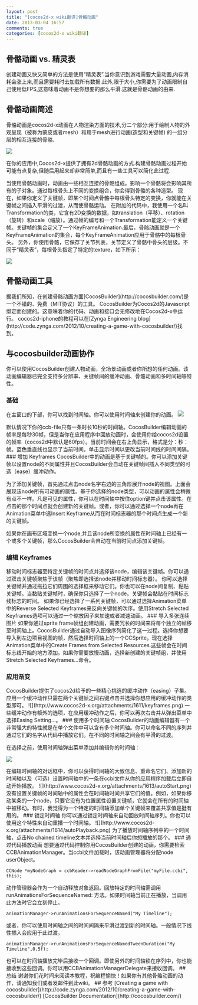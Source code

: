 ```yaml
---
layout: post
title: "[cocos2d-x wiki翻译]骨骼动画"
date: 2013-03-04 16:57
comments: true
categories: [cocos2d-x wiki翻译]
---
```


<!-- Skeletal animation -->

## 骨骼动画 vs. 精灵表
<!-- ## Skeletal animation vs. Sprite sheets -->

<div style='display:none;'>
You can creat animations using "sprite sheets" which is quick and easy. Until you realize your game needs lots of animations and the memory consumption goes way up, together with the time required to load all the data. Also, to limit the size, you need to limit yourself to a low FPS for the animation, which also means the animation doesn’t look as smooth as you’d like. This is where skeletal animation comes in.
</div>
创建动画又快又简单的方法是使用“精灵表”.当你意识到游戏需要大量动画,内存消耗会涨上来,而且需要耗时去加载所有数据.此外,限于大小,你需要为了动画限制自己使用低FPS,这意味着动画不是你想要的那么平滑.这就是骨骼动画的由来.

<!-- ## Introducing Skeletal Animation -->
## 骨骼动画简述
<div style='display:none;'>
Skeletal animation is a technique in cocos2d-x animation in which a character is represented in two parts: a surface representation used to draw the character (called skin or mesh) and a hierarchical set of interconnected bones (called the skeleton or rig) used to animate (pose and keyframe) the mesh.
</div>
骨骼动画是cocos2d-x动画在人物渲染方面的技术,分二个部分:用于绘制人物的外观呈现（被称为蒙皮或者mesh）和用于mesh进行动画(造型和关键帧) 的一组分层的相互连接的骨骼.

![](http://www.cocos2d-x.org/attachments/1606/Skeletal-Animation.jpg)

<div style='display:none;'>
Cocos2d-x provides a way to have 2d skeletal animations in your applications. The process of skeletal animation may be a bit complicated to setup, but using them afterwards is easy, and there are some tools to simplify the process.
</div>

在你的应用中,Cocos2d-x提供了拥有2d骨骼动画的方式.构建骨骼动画过程开始可能有点复杂,但随后用起来却非常简单,而且有一些工具可以简化此过程.

<div style='display:none;'>
When using skeletal animation, the animation is composed of several bones which are connected to one another. Affecting a bone also affects all of its children. By composing different transformations on each bone, you obtain different poses for the skeleton.
</div>
当使用骨骼动画时，动画由一些相互连接的骨骼组成。影响一个骨骼将会影响其所有的子对象。通过每根骨头上不同的变换组合，你会得到骨骼的各种造型。

<div style='display:none;'>
Now, if you define keyframes with certain transformations for a point in time for each of the bones in the skeleton, you can interpolate between the keyframes to obtain a smooth transition and thus animate the skeleton.
</div>
现在，如果你定义了关键帧，即某个时间点骨骼中每根骨头特定的变换，你就能在关键帧之间插入平滑的过渡，从而使骨骼运动。

<div style='display:none;'>
In the attached code, I used a class named Transformation, which contains data about 2D transformations, like translation, rotation and scale. Then, a Keyframe is defined by a frame number and one such Transformation. A collection of Keyframes defines a KeyframeAnimation. Finally, a SkeletonAnimation is a collection of KeyframeAnimations, one for each bone in the skeleton.
</div>
在附加的代码中，我使用一个名叫Transformation的类，它含有2D变换的数据，如translation（平移）、rotation（旋转）和scale（缩放）。通过帧的编号和一个Transformation能定义一个关键帧。关键帧的集合定义了一个KeyFrameAnimation.最后，骨骼动画就是一个KeyFrameAnimation的集合，每个KeyFrameAnimation应用于骨骼中的每根骨头。

<div style='display:none;'>
Separately, you use a Skeleton, which keeps a list of Joints that define the hierarchy of bones in the skeleton. Different from "sprite sheets",each bone is then assigned a certain texture, like the ones below:
</div>
另外，你使用骨骼，它保存了关节列表，关节定义了骨骼中骨头的层级。不同于“精灵表”，每根骨头指定了特定的texture，如下所示：

![](http://www.cocos2d-x.org/attachments/1607/animated-grossini.png)

<!-- ## Tool for skeleton animation -->
## 骨骼动画工具
<div style='display:none;'>
So far as we know, [CocosBuilder](http://cocosbuilder.com/) is a great, free (MIT license) tool for creating skeleton animations.
CocosBuilder is built for Cocos2d’s Javascript bindings, which means that your code, animations, and interfaces will run unmodified in Cocos2d-x.
A tutorial for cocos2d-iphone can be found at the [Zynga Engineering blog](http://code.zynga.com/2012/10/creating-a-game-with-cocosbuilder/)
</div>
据我们所知，在创建骨骼动画方面[CocosBuilder](http://cocosbuilder.com/)是一个不错的、免费（MIT协议）的工具。   
CocosBuilder为Cocos2d的Javascript绑定而创建的。这意味着你的代码、动画和接口会无修改地在Cocos2d-x中运行。    
cocos2d-iphone的教程可以在[Zynga Engineering blog](http://code.zynga.com/2012/10/creating-a-game-with-cocosbuilder/)找到。

<!-- ## Working with cocosbuilder Animations -->
## 与cocosbuilder动画协作
<div style='display:none;'>
You can use CocosBuilder for creating character animations, animating complete scenes or just about any animation you can imagine. The animation editor has full support for multiple resolutions, easing between keyframes, boned animations and multiple timelines to name a few of the features.


h3.The Basics

In the bottom of the main window you can find the timeline. You use the timeline to create your animations.
</div>
你可以使用CocosBuilder创建人物动画，全场景动画或者你所想的任何动画。该动画编辑器已完全支持多分辨率、关键帧间的缓冲动画、骨骼动画和多时间轴等特性。

### 基础
在主窗口的下部，你可以找到时间轴。你可以使用时间轴来创建你的动画。
![](http://www.cocos2d-x.org/attachments/1610/timeline.png)
<div style='display:none;'>
By default your ccb-file has a single timeline that is 10 seconds long. CocosBuilder edits animations at a frame rate of 30 frames per second, but when you play back the animation in your app it will use whatever you have set cocos2d to use (the default in cocos2d is 60 fps). The current time is displayed in the top right corner, and has the format minute:second:frame. The blue vertical line also shows the current time. Click the time display to change the duration of the current timeline.
</div>
默认情况下你的ccb-file只有一条时长10秒的时间轴。CocosBuilder编辑动画的帧率是每秒30帧，但是当你在应用程序中回放动画时，会使用你给cocos2d设置的帧率（cocos2d中默认是60fps）。当前时间会在右上角显示，格式是分：秒：帧。蓝色垂直线也显示了当前时间。单击显示时间以更改当前时间线的时间间隔。
<!-- ### Adding Keyframes -->
### 增加 Keyframes
<div style='display:none;'>
Animations in CocosBuilder are keyframe based. You can add keyframes to different properties of a node and CocosBuilder will automatically interpolate between the keyframes, optionally with different types of easing.

To add a keyframe, first expand the view of the node by clicking the triangle to the right of the name of the node. This will reveal all the animatable properties of the node. What can be animated varies slightly depending on what type of node you have selected. Once the properties are visible you can click the property in the timeline with the option key held down. This will create a new keyframe at the time of the click. Alternatively, you can create a new keyframe at the time of the time marker by selecting a node then choosing Insert Keyframe in the Animation menu.

Keyframes are automatically added at the current time if you transform a node in the canvas area, given that the transformed property already has one or more keyframes in the timeline.
</div>
CocosBuilder中的动画是基于关键帧的。你可以添加关键帧以设置node的不同属性并且CocosBuilder会自动在关键帧间插入不同类型的可选（ease）缓冲动作。 
   
为了添加关键帧，首先通过点击node名字右边的三角形展开node的视图。上面会展现该node所有可动画的属性。基于你选择的node类型，可以动画的属性会稍微有点不一样。凡是可见的属性，你可以在时间轴中按住option键并点击该属性。在点击的那个时间点就会创建新的关键帧。或者，你可以通过选择一个node再在Animation菜单中选Insert Keyframe从而在时间标志器的那个时间点生成一个新的关键帧。

如果你在画布区域变换一个node,并且该node所变换的属性在时间轴上已经有一个或多个关键帧，那么CocosBuilder会自动在当前时间点添加关键帧。

<!-- ### Editing Keyframes -->
### 编辑 Keyframes
<div style='display:none;'>
You edit a specific keyframe of a node by moving the time marker to the time of the keyframe and selecting the node. You can focus on a keyframe by double clicking it (which will select the node and move the time marker).
</div>
移动时间标志器至特定关键帧的时间点并选择该node，编辑该关键帧。你可以通过双击关键帧聚焦于该帧（聚焦即选择该node并移动时间标志器）。

<div style='display:none;'>
You can select keyframes and move them together by dragging a selection box around them. You can also copy and paste keyframes between nodes. Make sure you only have one selected node when pasting the keyframes. The keyframes will be pasted starting at the time of the time marker.
</div>
你可以选择关键帧并通过拖拉它们周围的选择框来移动它们。你也可以在node间复制、黏贴关键帧。当黏贴关键帧时，确保你只选择了一个node。关键帧会黏贴在时间标志线标志的时间。
<div style='display:none;'>
If you have selected a set of keyframes it is possible to reverse the order of them by selecting Reverse Selected Keyframes in the Animation menu. Use the Stretch Selected Keyframes… option to speed up or slow down an animation by a scaling factor.
</div>
如果你已经选择了一系列关键帧，可以通过选择Animation菜单中的Reverse Selected Keyframes来反向关键帧的次序。使用Stretch Selected Keyframes选项可以通过一个缩放因子来加速或者减速动画。
<!-- ### Importing a Sequence of Images -->
### 导入多张连续图片
<div style='display:none;'> 
If you have an animation created by sprite frames it can be tedious to move each individual frame to the timeline. CocosBuilder simplifies this process by automatically importing a sequence of images. Select the frames that you want to import in the left hand project view, then select a CCSprite in the timeline. Now choose Create Frames from Selected Resources in the Animation menu. The frames will automatically be created at the start of the marker. If you need to slow down the animation, select the newly created keyframes and use the Stretch Selected Keyframes… command.
</div>
如果你通过sprite frame帧组创建动画，需要冗长的时间来将每个独立的帧移至时间轴上。CocosBuilder通过自动导入图像序列简化了这一过程。选择你想要导入到左边项目视图的帧，然后选择时间轴上的一个CCSprite。现在选择Animation菜单中的Create Frames from Selected Resources.这些帧会在时间标志线开始的地方添加。如果你需要放慢动画，选择新创建的关键帧组，并使用Stretch Selected Keyframes...命令。

<!-- ### Applying Easing -->
### 应用渐变
<div style='display:none;'> 
CocosBuilder offers a carefully selected subset of the easings provided by cocos2d. To apply an easing right click between two keyframes and select the type of easing that you want to apply.
</div>
CocosBuilder提供了cocos2d给予的一些精心挑选的缓冲动作（easing）子集。应用一个缓冲动作只需在两个关键帧之间右键点击并选择你想应用的缓冲动作的类型即可。
![](http://www.cocos2d-x.org/attachments/1611/keyframes.png)
<div style='display:none;'> 
Some of the easings have additional options, after the easing has been applied you can right click again and select Easing Setting… from the popup menu.
</div>
一些缓冲动作有额外的选项，在应用缓冲动作之后，你可以再次右击并从弹出菜单中选择Easing Setting…。
<!-- ### Using Multiple Timelines -->
### 使用多个时间轴
<div style='display:none;'>
A very powerful feature of CocosBuilder's animation editor is the ability to have multiple timelines in a single file. You can name the different sequences and play them back from your code by using their name. It's even possible to smoothly transition between the different timelines.

To select, add or edit your timelines use the timeline popup menu:
</div>
CocosBuilder的动画编辑器有一个非常强大的特性就是在单个文件中可以含有多个时间轴。你可以命名不同的序列并通过它们的名字从代码中播放它们。在不同的时间轴之间会有平滑的过渡。

在选择之前，使用时间轴弹出菜单添加并编辑你的时间轴：

![](http://www.cocos2d-x.org/attachments/1612/Multiple%20Timelines.png)
<div style='display:none;'>
In the edit timelines dialog you can get an overview of your timelines, rename them, add new ones and (optionally) set one of the timelines to automatically start playback directly when the ccbi-file is loaded by your app.
</div>
在编辑时间轴的对话框中，你可以获得时间轴的大致信息、重命名它们、添加新的时间轴以及（可选）设置时间轴中的一条在ccbi文件从你的应用程序加载后立即自动开始播放。
![](http://www.cocos2d-x.org/attachments/1613/autoStart.png)
<div style='display:none;'>
Properties in timelines that do not have keyframes set share their values across timelines. E.g. if you move one node in one timeline it will be moved in all timelines as long as they do not have a keyframe set for the position property. I can sometimes be useful to add a single keyframe to a property just to override the shared value for a specific timeline.
</div>
没有设置关键帧的时间轴中的属性会在时间轴时间共享它们的值。例如，如果你移动某条的一个node，只要它没有为位置属性设置关键帧，它就会在所有的时间轴中被移动。有时，我觉得为一个特定的时间轴添加单个关键帧来覆盖共享值是挺有用的。
<!-- ### Chaining Timelines -->
### 锁定时间轴
<div style='display:none;'>
You can automatically play back a sequence of timelines by chaining them. You can also use this feature for automatically looping a timeline.
</div>
你可以通过锁定时间轴来自动回放时间轴序列。你也可以使用这个特性来自动重播一个时间轴。
![](http://www.cocos2d-x.org/attachments/1614/autoPlayback.png)
<div style='display:none;'>
To have a timeline play in sequence, click the No chained timeline text and select the timeline you want to play right after the current one.
</div>
为了播放时间轴序列中的一个时间轴，点击No chained timeline文本并选择当前时间轴后你想播放的那个。
### 通过代码播放动画
<div style='display:none;'>
To programmatically control the animations you create with CocosBuilder you will need to retrieve theCCBAnimationManager. The animation manager will be assigned to the nodes userObject when the ccbi-file is loaded.
</div>
想要通过代码控制你用CocosBuilder创建的动画，你需要检索CCBAnimationManager。当ccbi文件加载时，该动画管理器将分配node userObject。

```
CCNode *myNodeGraph = ccbReader->readNodeGraphFromFile("myFile.ccbi", this);
```

<div style='display:none;'>
The action manager will be returned as an autoreleased object. To play back a specific timeline call therunAnimationsForSequenceNamed: method. If a timeline is currently playing it will be immediately stopped when calling this method.
</div>
动作管理器会作为一个自动释放对象返回。回放特定的时间轴需调用runAnimationsForSequenceNamed: 方法。如果时间轴当前正在播放，当调用此方法时它会立刻停止。

```
animationManager->runAnimationsForSequenceNamed("My Timeline");
```

<div style='display:none;'>
Optionally, you can use a tween duration to smoothly transition to the new timeline. Where possible linear interpolations will be used for the transition.
</div>
或者，你可以使用时间轴之间的时间间隔来平滑过渡到新的时间轴。一般情况下线性插入会应用于此过渡。

```
animationManager->runAnimationsForSequenceNamedTweenDuration("My Timeline",0.5f);
```
<div style='display:none;'>
It is also possible to receive a callback whenever a timeline has finished playing. You will receive these callbacks even if another timeline is chained in sequence. Use the CCBAnimationManagerDelegate to receive the callbacks.
</div>
也可以在时间轴播放完毕后接收一个回调。即使另外的时间轴锁在序列中，你也能接收到这些回调。你可以用CCBAnimationManagerDelegate来接收回调。
## 总结
<div style='display:none;'> 
Thank you taking the time to read through the tutorial and happy coding!If you have other tools for skeleton animation,please let us known or post to this wiki.
</div>
谢谢你们花时间来阅读本教程，祝编程愉快！如果你有其他骨骼动画的动作，请通知我们或者发邮件到此wiki。
## 参考 
[Creating a game with cocosbuilder](http://code.zynga.com/2012/10/creating-a-game-with-cocosbuilder/)
[CocosBuilder Documentation](http://cocosbuilder.com/)
